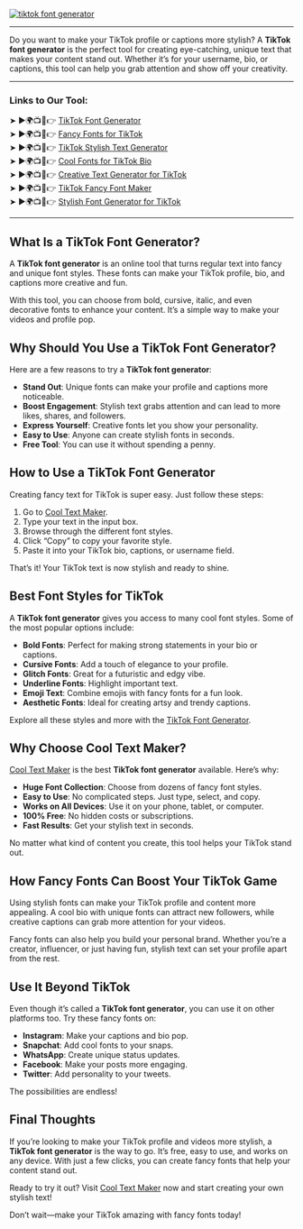 [![tiktok font generator](https://blogger.googleusercontent.com/img/b/R29vZ2xl/AVvXsEgFPDhRwta1WDZ755-sUTnLu2NXl5oi_aDatNsM1PwcCQZHsvYzKxdH0X3K_Zozaka1osvZ2v5NC1CCtTSJKODzOralgGXBIoPjIkh3NSFAWU7zulucsteS144Q-ZbEb4FQRdMr2SrGz6VOy3HEl2yyS6m5xjjowb-TmBQpZYbS_PPaK7x7ucNzb2GZvCFr/w640-h476-rw/Cool%20Text%20Maker.webp)](https://www.cooltextmaker.com/)

---

Do you want to make your TikTok profile or captions more stylish? A **TikTok font generator** is the perfect tool for creating eye-catching, unique text that makes your content stand out. Whether it’s for your username, bio, or captions, this tool can help you grab attention and show off your creativity.  

---

### Links to Our Tool:  
➤ ►🌍📺📱👉 [TikTok Font Generator](https://www.cooltextmaker.com/)  
➤ ►🌍📺📱👉 [Fancy Fonts for TikTok](https://www.cooltextmaker.com/)  
➤ ►🌍📺📱👉 [TikTok Stylish Text Generator](https://www.cooltextmaker.com/)  
➤ ►🌍📺📱👉 [Cool Fonts for TikTok Bio](https://www.cooltextmaker.com/)  
➤ ►🌍📺📱👉 [Creative Text Generator for TikTok](https://www.cooltextmaker.com/)  
➤ ►🌍📺📱👉 [TikTok Fancy Font Maker](https://www.cooltextmaker.com/)  
➤ ►🌍📺📱👉 [Stylish Font Generator for TikTok](https://www.cooltextmaker.com/)  

---

## What Is a TikTok Font Generator?  
A **TikTok font generator** is an online tool that turns regular text into fancy and unique font styles. These fonts can make your TikTok profile, bio, and captions more creative and fun.  

With this tool, you can choose from bold, cursive, italic, and even decorative fonts to enhance your content. It’s a simple way to make your videos and profile pop.  

## Why Should You Use a TikTok Font Generator?  
Here are a few reasons to try a **TikTok font generator**:  
- **Stand Out**: Unique fonts can make your profile and captions more noticeable.  
- **Boost Engagement**: Stylish text grabs attention and can lead to more likes, shares, and followers.  
- **Express Yourself**: Creative fonts let you show your personality.  
- **Easy to Use**: Anyone can create stylish fonts in seconds.  
- **Free Tool**: You can use it without spending a penny.  

## How to Use a TikTok Font Generator  
Creating fancy text for TikTok is super easy. Just follow these steps:  
1. Go to [Cool Text Maker](https://www.cooltextmaker.com/).  
2. Type your text in the input box.  
3. Browse through the different font styles.  
4. Click “Copy” to copy your favorite style.  
5. Paste it into your TikTok bio, captions, or username field.  

That’s it! Your TikTok text is now stylish and ready to shine.  

## Best Font Styles for TikTok  
A **TikTok font generator** gives you access to many cool font styles. Some of the most popular options include:  
- **Bold Fonts**: Perfect for making strong statements in your bio or captions.  
- **Cursive Fonts**: Add a touch of elegance to your profile.  
- **Glitch Fonts**: Great for a futuristic and edgy vibe.  
- **Underline Fonts**: Highlight important text.  
- **Emoji Text**: Combine emojis with fancy fonts for a fun look.  
- **Aesthetic Fonts**: Ideal for creating artsy and trendy captions.  

Explore all these styles and more with the [TikTok Font Generator](https://www.cooltextmaker.com/).  

## Why Choose Cool Text Maker?  
[Cool Text Maker](https://www.cooltextmaker.com/) is the best **TikTok font generator** available. Here’s why:  
- **Huge Font Collection**: Choose from dozens of fancy font styles.  
- **Easy to Use**: No complicated steps. Just type, select, and copy.  
- **Works on All Devices**: Use it on your phone, tablet, or computer.  
- **100% Free**: No hidden costs or subscriptions.  
- **Fast Results**: Get your stylish text in seconds.  

No matter what kind of content you create, this tool helps your TikTok stand out.  

## How Fancy Fonts Can Boost Your TikTok Game  
Using stylish fonts can make your TikTok profile and content more appealing. A cool bio with unique fonts can attract new followers, while creative captions can grab more attention for your videos.  

Fancy fonts can also help you build your personal brand. Whether you’re a creator, influencer, or just having fun, stylish text can set your profile apart from the rest.  

## Use It Beyond TikTok  
Even though it’s called a **TikTok font generator**, you can use it on other platforms too. Try these fancy fonts on:  
- **Instagram**: Make your captions and bio pop.  
- **Snapchat**: Add cool fonts to your snaps.  
- **WhatsApp**: Create unique status updates.  
- **Facebook**: Make your posts more engaging.  
- **Twitter**: Add personality to your tweets.  

The possibilities are endless!  

## Final Thoughts  
If you’re looking to make your TikTok profile and videos more stylish, a **TikTok font generator** is the way to go. It’s free, easy to use, and works on any device. With just a few clicks, you can create fancy fonts that help your content stand out.  

Ready to try it out? Visit [Cool Text Maker](https://www.cooltextmaker.com/) now and start creating your own stylish text!  

Don’t wait—make your TikTok amazing with fancy fonts today!  
